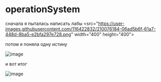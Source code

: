 # operationSystem
сначала я пыталась написать лабы
<src="https://user-images.githubusercontent.com/116422832/210076184-06ad5b6f-61a7-448d-8ba5-e2bfa297e728.png" width="400" height="400"> 

потом я поняла одну истину

![image](https://user-images.githubusercontent.com/116422832/210076153-8a2c7f9b-b13e-40d7-9a3e-cd217c22590c.png)

и вот итог

![image](https://user-images.githubusercontent.com/116422832/210076234-7085fb76-cf9c-42b2-a9a1-32ae480b9fc8.png)

